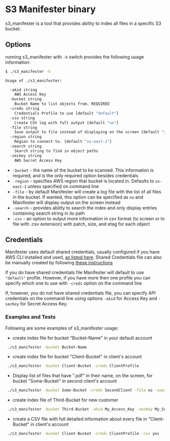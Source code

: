 # S3 Manifester binary

s3_manifester is a tool that provides ability to index all files in a specific S3 bucket.

## Options

running s3_manifester with `-h` switch provides the following usage information:

```bash
$ ./s3_manifester -h

Usage of ./s3_manifester:

  -akid string
    AWS Access Key
  -bucket string
    Bucket Name to list objects from. REQUIRED
  -creds string
    Credentials Profile to use [default "default"]
  -csv string
    Create CSV log with full output [default "no"]
  -file string
    Save output to file instead of displaying on the screen [default "yes"]
  -region string
    Region to connect to. [default "us-east-1"]
  -search string
    Search string to find in object paths
  -seckey string
    AWS Secret Access Key
```

- `-bucket` - the name of the bucket to be scanned. This information is required, and is the only required option besides credentials
- `-region` - specifies AWS region that bucket is located in. Defaults to `us-east-1` unless specified on command line
- `-file` - by default Manifester will create a log file with the list of all files in the bucket. If wanted, this option can be specified as `no` and Manifester will display output on the screen instead
- `-search` - provides ability to search the index and only display entries containing search string in its path
- `-csv` - an option to output more information in csv format (to screen or to file with .csv extension) with patch, size, and etag for each object

## Credentials

Manifester uses default shared credentials, usually configured if you have AWS CLI installed and used, [as listed here](http://docs.aws.amazon.com/cli/latest/userguide/cli-chap-getting-started.html).
Shared Credentials file can also be manually created by following [these instructions](https://github.com/aws/aws-sdk-go/wiki/configuring-sdk#creating-the-credentials-file)

If you do have shared credentials file Manifester will default to use `"default"` profile. However, if you have more then one profile you can specify which one to use with `-creds` option on the command line

If, however, you do not have shared credentials file, you can specify API credentials on the command line using options `-akid` for Access Key and `-secKey` for Secret Access Key.

### Examples and Tests

Following are some examples of s3_manifester usage:

- create index file for bucket "Bucket-Name" in your default account

```bash
 ./s3_manifester -bucket Bucket-Name
```

- create index file for bucket "Client-Bucket" in client's account

```bash
 ./s3_manifester -bucket Client-Bucket -creds ClientProfile
```

- Display list of files that have ".pdf" in their name, on the screen, for bucket "Some-Bucket" in second client's account

```bash
 ./s3_manifester -bucket Some-Bucket -creds SecondClient -file no -search .pdf
```

- create index file of Third-Bucket for new customer

```bash
 ./s3_manifester -bucket Third-Bucket -akid My_Access_Key -secKey My_Secret_Access_Key
```

- create a CSV file with full detailed information about every file in "Client-Bucket" in client's account

```bash
 ./s3_manifester -bucket Client-Bucket -creds ClientProfile -csv yes
```
